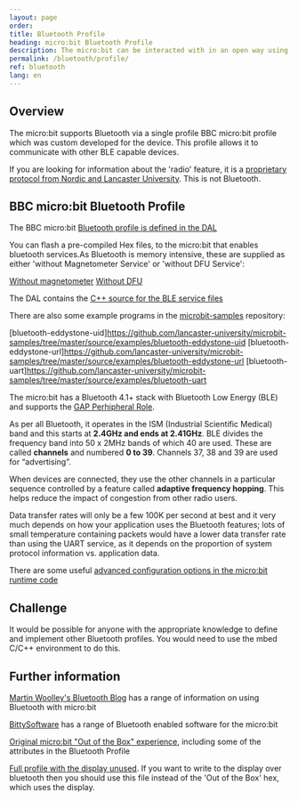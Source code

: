 ```yaml
---
layout: page
order:
title: Bluetooth Profile
heading: micro:bit Bluetooth Profile
description: The micro:bit can be interacted with in an open way using the standard Bluetooth Low Energy (BLE) protocol. This page outlines the details of the micro:bit protocol
permalink: /bluetooth/profile/
ref: bluetooth
lang: en
---
```


## Overview

The micro:bit supports Bluetooth via a single profile BBC micro:bit profile 
which was custom developed for the device. This profile
allows it to communicate with other BLE capable devices.

If you are looking for information about the 'radio' feature, it is a [proprietary protocol from Nordic
and Lancaster University](https://lancaster-university.github.io/microbit-docs/ubit/radio/). This is not Bluetooth.


## BBC micro:bit Bluetooth Profile

The BBC micro:bit [Bluetooth profile is defined in the DAL](https://lancaster-university.github.io/microbit-docs/ble/profile/)

You can flash a pre-compiled Hex files, to the micro:bit that enables bluetooth services.As Bluetooth is memory intensive, these are supplied as either 'without Magnetometer Service' or 'without DFU Service':

[Without magnetometer](bluetooth/assets/BLE_All_Services_DAL_2-1-1-No-Mag.hex)
[Without DFU](bluetooth/assets/BLE_All_Services_DAL_2-1-1-No-DFU.hex)

The DAL contains the [C++ source for the BLE service files](https://github.com/lancaster-university/microbit-samples/blob/master/source/examples/bluetooth-services/main.cpp)

There are also some example programs in the [microbit-samples](https://github.com/lancaster-university/microbit-samples) repository:

[bluetooth-eddystone-uid]https://github.com/lancaster-university/microbit-samples/tree/master/source/examples/bluetooth-eddystone-uid
[bluetooth-eddystone-url]https://github.com/lancaster-university/microbit-samples/tree/master/source/examples/bluetooth-eddystone-url
[bluetooth-uart]https://github.com/lancaster-university/microbit-samples/tree/master/source/examples/bluetooth-uart

The micro:bit has a Bluetooth 4.1+ stack with Bluetooth Low Energy (BLE) and supports
the [GAP Perhipheral Role](http://bluetooth-mdw.blogspot.co.uk/2016/07/microbit-and-bluetooth-roles.html).

As per all Bluetooth, it operates in the ISM (Industrial Scientific Medical) band
and this starts at **2.4GHz and ends at 2.41GHz**. BLE divides the frequency
band into 50 x 2MHz bands of which 40 are used.
These are called **channels** and numbered **0 to 39**.
Channels 37, 38 and 39 are used for “advertising”.

When devices are connected, they use the other channels in a particular sequence
controlled by a feature called **adaptive frequency hopping**.
This helps reduce the impact of congestion from other radio users.

Data transfer rates will only be a few 100K per second at best and it very much depends on
how your application uses the Bluetooth features; lots of small temperature containing packets
would have a lower data transfer rate than using the UART service, as it depends on the
proportion of system protocol information vs. application data.

There are some useful [advanced configuration options in the micro:bit runtime code](https://lancaster-university.github.io/microbit-docs/advanced/#compile-time-options-with-yotta)


## Challenge

It would be possible for anyone with the appropriate knowledge to define and
implement other Bluetooth profiles. You would need to use the mbed C/C++ environment
to do this.


## Further information

[Martin Woolley's Bluetooth Blog](http://bluetooth-mdw.blogspot.co.uk/p/bbc-microbit.html) has a range of information on using Bluetooth with micro:bit

[BittySoftware](http://www.bittysoftware.com/) has a range of Bluetooth enabled software for the micro:bit

[Original micro:bit "Out of the Box" experience](https://support.microbit.org/a/solutions/articles/19000021613), including some of the attributes in the Bluetooth Profile

[Full profile with the display unused](https://lancaster-university.github.io/microbit-docs/resources/microbit-1_4_17_pwr0.zip). If you want to write to the display over bluetooth then you should use this file instead of the 'Out of the Box' hex, which uses the display.
